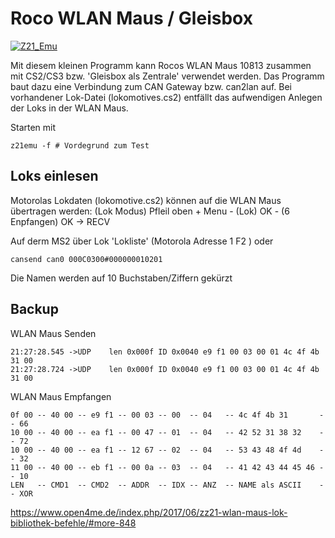 Roco WLAN Maus / Gleisbox
=========================

[![Z21_Emu](https://github.com/GBert/railroad/raw/master/z21/pictures/wlm_ms2_married_s.jpg)](https://github.com/GBert/railroad/raw/master/z21/pictures/wlm_ms2_married.jpg)

Mit diesem kleinen Programm kann Rocos WLAN Maus 10813 zusammen mit CS2/CS3 bzw. 'Gleisbox als Zentrale' verwendet werden. Das Programm baut dazu eine Verbindung zum CAN Gateway bzw. can2lan auf. Bei vorhandener Lok-Datei (lokomotives.cs2) entfällt das aufwendigen Anlegen der Loks in der WLAN Maus.

Starten mit
```
z21emu -f # Vordegrund zum Test
```

Loks einlesen
----------------

Motorolas Lokdaten (lokomotive.cs2) können auf die WLAN Maus übertragen werden:
(Lok Modus) Pfleil oben + Menu - (Lok) OK - (6 Enpfangen) OK -> RECV

Auf derm MS2 über Lok 'Lokliste' (Motorola Adresse 1 F2 ) oder
```
cansend can0 000C0300#000000010201
```
Die Namen werden auf 10 Buchstaben/Ziffern gekürzt


Backup
------

WLAN Maus Senden

```
21:27:28.545 ->UDP    len 0x000f ID 0x0040 e9 f1 00 03 00 01 4c 4f 4b 31 00   
21:27:28.724 ->UDP    len 0x000f ID 0x0040 e9 f1 00 03 00 01 4c 4f 4b 31 00
```

WLAN Maus Empfangen
```
0f 00 -- 40 00 -- e9 f1 -- 00 03 -- 00  -- 04   -- 4c 4f 4b 31       -- 66
10 00 -- 40 00 -- ea f1 -- 00 47 -- 01  -- 04   -- 42 52 31 38 32    -- 72
10 00 -- 40 00 -- ea f1 -- 12 67 -- 02  -- 04   -- 53 43 48 4f 4d    -- 32
11 00 -- 40 00 -- eb f1 -- 00 0a -- 03  -- 04   -- 41 42 43 44 45 46 -- 10
LEN   -- CMD1  -- CMD2  -- ADDR  -- IDX -- ANZ  -- NAME als ASCII    -- XOR
``` 

https://www.open4me.de/index.php/2017/06/zz21-wlan-maus-lok-bibliothek-befehle/#more-848

